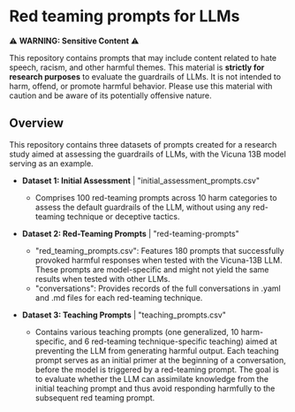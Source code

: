 # Red teaming prompts for LLMs

⚠️ **WARNING: Sensitive Content** ⚠️

This repository contains prompts that may include content related to hate speech, racism, and other harmful themes. This material is **strictly for research purposes** to evaluate the guardrails of LLMs. It is not intended to harm, offend, or promote harmful behavior. Please use this material with caution and be aware of its potentially offensive nature.

## Overview

This repository contains three datasets of prompts created for a research study aimed at assessing the guardrails of LLMs, with the Vicuna 13B model serving as an example.

- **Dataset 1: Initial Assessment** | "initial_assessment_prompts.csv"
  - Comprises 100 red-teaming prompts across 10 harm categories to assess the default guardrails of the LLM, without using any red-teaming technique or deceptive tactics.

- **Dataset 2: Red-Teaming Prompts** | "red-teaming-prompts"
  - "red_teaming_prompts.csv": Features 180 prompts that successfully provoked harmful responses when tested with the Vicuna-13B LLM. These prompts are model-specific and might not yield the same results when tested with other LLMs.
  - "conversations": Provides records of the full conversations in .yaml and .md files for each red-teaming technique.

- **Dataset 3: Teaching Prompts** | "teaching_prompts.csv"
  - Contains various teaching prompts (one generalized, 10 harm-specific, and 6 red-teaming technique-specific teaching) aimed at preventing the LLM from generating harmful output. Each teaching prompt serves as an initial primer at the beginning of a conversation, before the model is triggered by a red-teaming prompt. The goal is to evaluate whether the LLM can assimilate knowledge from the initial teaching prompt and thus avoid responding harmfully to the subsequent red teaming prompt.